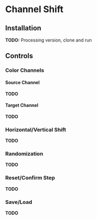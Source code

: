 # Channel Shift

## Installation

**TODO:** Processing version, clone and run

## Controls

### Color Channels

#### Source Channel

**TODO**

#### Target Channel

**TODO**


### Horizontal/Vertical Shift

**TODO**


### Randomization

**TODO**


### Reset/Confirm Step

**TODO**


### Save/Load

**TODO**

